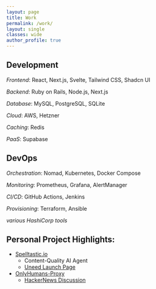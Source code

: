 ```yaml
---
layout: page
title: Work
permalink: /work/
layout: single
classes: wide
author_profile: true
---
```


## Development
*Frontend*: React, Next.js, Svelte, Tailwind CSS, Shadcn UI

*Backend*: Ruby on Rails, Node.js, Next.js

*Database*: MySQL, PostgreSQL, SQLite

*Cloud*: AWS, Hetzner

*Caching*: Redis

*PaaS*: Supabase


## DevOps
*Orchestration*: Nomad, Kubernetes, Docker Compose

*Monitoring*: Prometheus, Grafana, AlertManager

*CI/CD*: GitHub Actions, Jenkins

*Provisioning*: Terraform, Ansible

*various HashiCorp tools*


## Personal Project Highlights:
* [Spelltastic.io](https://spelltastic.io)
    * Content-Quality AI Agent
    * [Uneed Launch Page](https://www.uneed.best/tool/spelltastic)
* [OnlyHumans-Proxy](https://github.com/pulkitsharma07/OnlyHumans-Proxy)
    * [HackerNews Discussion](https://news.ycombinator.com/item?id=41689263)